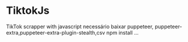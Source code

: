 # TiktokJs
 TikTok scrapper with javascript
 necessário baixar puppeteer, puppeteer-extra,puppeteer-extra-plugin-stealth,csv
 npm install ...
